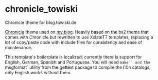 # chronicle_towiski
Chronicle theme for blog.towiski.de

[Chronicle](https://github.com/skx/chronicle2) theme used on [my
blog](http://blog.towiski.de). Heavily based on the bs2 theme that comes with
Chronicle but rewritten to use XslateTT templates, replacing a lot of copy/paste
code with include files for consistency and ease of maintenance.

This template's boilerplate is localized; currently there is support for
English, German, Spanish and Portuguese. You will need `make`` and the
`msgformat` utility from the gettext package to compile the l10n catalogs, only
English works without them.
